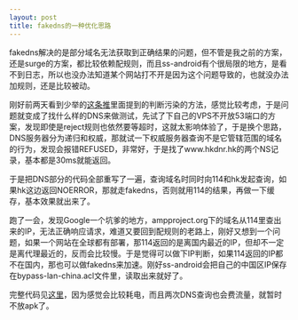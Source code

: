 ```yaml
---
layout: post
title: fakedns的一种优化思路
---
```


fakedns解决的是部分域名无法获取到正确结果的问题，但不管是我之前的方案，还是surge的方案，都比较依赖配规则，而且ss-android有个很局限的地方，是看不到日志，所以也没办法知道某个网站打不开是因为这个问题导致的，也就没办法加规则，还是比较被动。

刚好前两天看到少举的[这条推](https://twitter.com/chenshaoju/status/909633813940023296)里面提到的判断污染的方法，感觉比较考虑，于是问题就变成了找什么样的DNS来做测试，先试了下自己的VPS不开放53端口的方案，发现即使是reject规则也依然要等超时，这就太影响体验了，于是换个思路，DNS服务器分为递归和权威，那就试一下权威服务器查询不是它管辖范围的域名的行为，发现会报错REFUSED，非常好，于是找了www.hkdnr.hk的两个NS记录，基本都是30ms就能返回。

于是把DNS部分的代码全部重写了一遍，查询域名时同时向114和hk发起查询，如果hk这边返回NOERROR，那就走fakedns，否则就用114的结果，再做一下缓存，基本效果就出来了。

跑了一会，发现Google一个坑爹的地方，ampproject.org下的域名从114里查出来的IP，无法正确响应请求，难道又要回到配规则的老路上，刚好又想到一个问题，如果一个网站在全球都有部署，那114返回的是离国内最近的IP，但却不一定是离代理最近的，反而会比较慢。于是觉得可以做下IP判断，如果114返回的IP都不在国内，那也可以做fakedns来加速。刚好ss-android会把自己的中国区IP保存在bypass-lan-china.acl文件里，读取出来就好了。

完整代码见[这里](https://github.com/ayanamist/go-shadowsocks2/tree/fakedns2)，因为感觉会比较耗电，而且两次DNS查询也会费流量，就暂时不放apk了。
